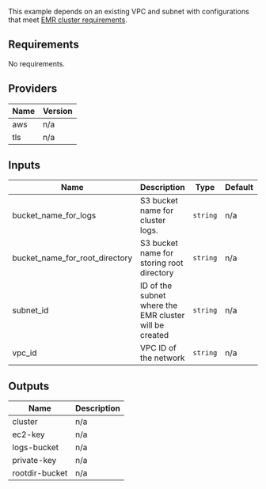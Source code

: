 This example depends on an existing VPC and subnet with configurations that meet [EMR cluster requirements](https://aws.amazon.com/blogs/big-data/launching-and-running-an-amazon-emr-cluster-inside-a-vpc/).

<!-- BEGINNING OF PRE-COMMIT-TERRAFORM DOCS HOOK -->
## Requirements

No requirements.

## Providers

| Name | Version |
|------|---------|
| aws | n/a |
| tls | n/a |

## Inputs

| Name | Description | Type | Default | Required |
|------|-------------|------|---------|:--------:|
| bucket\_name\_for\_logs | S3 bucket name for cluster logs. | `string` | n/a | yes |
| bucket\_name\_for\_root\_directory | S3 bucket name for storing root directory | `string` | n/a | yes |
| subnet\_id | ID of the subnet where the EMR cluster will be created | `string` | n/a | yes |
| vpc\_id | VPC ID of the network | `string` | n/a | yes |

## Outputs

| Name | Description |
|------|-------------|
| cluster | n/a |
| ec2-key | n/a |
| logs-bucket | n/a |
| private-key | n/a |
| rootdir-bucket | n/a |

<!-- END OF PRE-COMMIT-TERRAFORM DOCS HOOK -->
